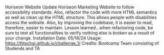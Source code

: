 Horiseon Website
Update Horiseon Marketing Website to follow accessibility standards.  Also, refactor the code with more HTML semantics as well as clean up the HTML structure.
This allows people with disabilities access the website. Also, by improving the codebase, it is easier to read, therefore, easier to maintain.
Lesson learned...when refactoring code, be sure to test all functionalities to verify nothing else is broken as a result of your change.
Installation Date: 05/16/24
Usage: https://tlitschgi.github.io/challenge_1/
Credits: Bootcamp Team consisting of Studends and TA

